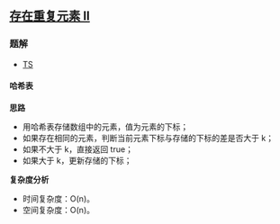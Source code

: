 ## [存在重复元素 II](https://leetcode-cn.com/problems/contains-duplicate-ii/)
### 题解
+ [TS](../../ts/256/219.ts)

#### 哈希表
**思路**
+ 用哈希表存储数组中的元素，值为元素的下标；
+ 如果存在相同的元素，判断当前元素下标与存储的下标的差是否大于 k；
+ 如果不大于 k，直接返回 true；
+ 如果大于 k，更新存储的下标；

**复杂度分析**
+ 时间复杂度：O(n)。
+ 空间复杂度：O(n)。